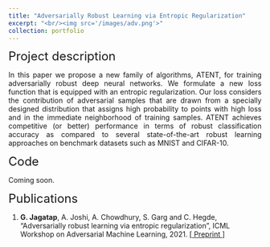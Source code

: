 ```yaml
---
title: "Adversarially Robust Learning via Entropic Regularization"
excerpt: "<br/><img src='/images/adv.png'>"
collection: portfolio
---
```


<font size="+2"> Project description </font>

<p style='text-align: justify;'>
In this paper we propose a new family of algorithms, ATENT, for training adversarially robust deep neural networks. We formulate a new loss function that is equipped with an entropic regularization. Our loss considers the contribution of adversarial samples that are drawn from a specially designed distribution that assigns high probability to points with high loss and in the immediate neighborhood of training samples. ATENT achieves competitive (or better) performance in terms of robust classification accuracy as compared to several state-of-the-art robust learning approaches on benchmark datasets such as MNIST and CIFAR-10.</p>


<font size="+2"> Code </font>

Coming soon.

<font size="+2"> Publications </font>

1. **G. Jagatap**, A. Joshi, A. Chowdhury, S. Garg and C. Hegde, “Adversarially robust learning via entropic regularization”, ICML Workshop on Adversarial Machine Learning, 2021. [<a target="_blank" href='https://arxiv.org/abs/2008.12338'> Preprint </a>]

